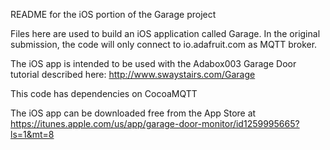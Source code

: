 README for the iOS portion of the Garage project

Files here are used to build an iOS application called Garage. In the original submission, the code will only connect to io.adafruit.com as MQTT broker.

The iOS app is intended to be used with the Adabox003 Garage Door tutorial described here:
http://www.swaystairs.com/Garage

This code has dependencies on CocoaMQTT

The iOS app can be downloaded free from the App Store at<br>
https://itunes.apple.com/us/app/garage-door-monitor/id1259995665?ls=1&mt=8
